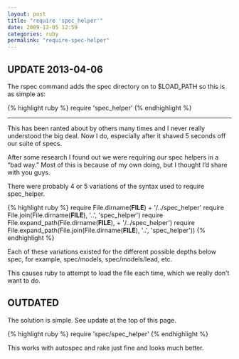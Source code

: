 ```yaml
---
layout: post
title: "require 'spec_helper'"
date: 2009-12-05 12:59
categories: ruby
permalink: "require-spec-helper"
---
```


## UPDATE 2013-04-06

The rspec command adds the spec directory on to $LOAD_PATH so this is as simple as:

{% highlight ruby %}
require 'spec_helper'
{% endhighlight %}

<hr />

This has been ranted about by others many times and I never really understood the big deal. Now I do, especially after it shaved 5 seconds off our suite of specs.

After some research I found out we were requiring our spec helpers in a “bad way.” Most of this is because of my own doing, but I thought I’d share with you guys.

There were probably 4 or 5 variations of the syntax used to require spec_helper.

{% highlight ruby %}
require File.dirname(__FILE__) + '/../spec_helper'
require File.join(File.dirname(__FILE__), '..', 'spec_helper')
require File.expand_path(File.dirname(__FILE__), + '/../spec_helper')
require File.expand_path(File.join(File.dirname(__FILE__), '..', 'spec_helper'))
{% endhighlight %}

Each of these variations existed for the different possible depths below spec, for example, spec/models, spec/models/lead, etc.

This causes ruby to attempt to load the file each time, which we really don’t want to do.

## OUTDATED

The solution is simple. See update at the top of this page.

{% highlight ruby %}
require 'spec/spec_helper'
{% endhighlight %}

This works with autospec and rake just fine and looks much better.

